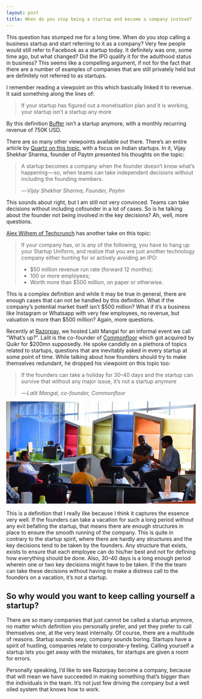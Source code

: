 ```yaml
---
layout: post
title: When do you stop being a startup and become a company instead?
---
```


This question has stumped me for a long time. When do you stop calling a business startup and start referring to it as a company? Very few people would still refer to Facebook as a startup today. It definitely was one, some time ago, but what changed? Did the IPO qualify it for the adulthood status in business? This seems like a compelling argument, if not for the fact that there are a number of examples of companies that are still privately held but are definitely not referred to as startups.

I remember reading a viewpoint on this which basically linked it to revenue. It said something along the lines of:

>If your startup has figured out a monetisation plan and it is working, your startup isn’t a startup any more

By this definition [Buffer](http://buffer.com) isn’t a startup anymore, with a monthly recurring revenue of 750K USD.

There are so many other viewpoints available out there. There’s an entire article by [Quartz on this topic](http://qz.com/517901/when-will-indian-startups-stop-being-startups-and-become-companies/), with a focus on Indian startups. In it, Vijay Shekhar Sharma, founder of Paytm presented his thoughts on the topic:

>A startup becomes a company when the founder doesn’t know what’s happening — so, when teams can take independent decisions without including the founding members.  
>
>— _Vijay Shekhar Sharma, Founder, Paytm_

This sounds about right, but I am still not very convinced. Teams can take decisions without including cofounder in a lot of cases. So is he talking about the founder not being involved in the key decisions? Ah, well, more questions.

[Alex Wilhem of Techcrunch](http://techcrunch.com/2014/12/30/what-the-hell-is-a-startup-anyway/) has another take on this topic:

>If your company has, or is any of the following, you have to hang up your Startup Uniform, and realize that you are just another technology company either hunting for or actively avoiding an IPO:  
>- $50 million revenue run rate (forward 12 months);  
>- 100 or more employees;  
>- Worth more than $500 million, on paper or otherwise.

This is a complex definition and while it may be true in general, there are enough cases that can not be handled by this definition. What if the company’s potential market itself isn’t $500 million? What if it’s a business like Instagram or Whatsapp with very few employees, no revenue, but valuation is more than $500 million? Again, more questions.

Recently at [Razorpay](https://razorpay.com/), we hosted Lalit Mangal for an informal event we call “What’s up?”. Lalit is the co-founder of [Commonfloor](http://commonfloor.com/) which got acquired by Quikr for $200mn supposedly. He spoke candidly on a plethora of topics related to startups, questions that are inevitably asked in every startup at some point of time. While talking about how founders should try to make themselves redundant, he dropped his viewpoint on this topic too:

>If the founders can take a holiday for 30–40 days and the startup can survive that without any major issue, it’s not a startup anymore  
>
>— _Lalit Mangal, co-founder, Commonfloor_

![Lalit Mangal, talking about the startup life, at the Razorpay office](/images/posts/lalit_mangal_rzp.jpg)

This is a definition that I really like because I think it captures the essence very well. If the founders can take a vacation for such a long period without any evil befalling the startup, that means there are enough structures in place to ensure the smooth running of the company. This is quite in contrary to the startup spirit, where there are hardly any structures and the key decisions tend to be taken by the founders. Any structure that exists, exists to ensure that each employee can do his/her best and not for defining how everything should be done. Also, 30–40 days is a long enough period wherein one or two key decisions might have to be taken. If the the team can take these decisions without having to make a distress call to the founders on a vacation, it’s not a startup.

## So why would you want to keep calling yourself a startup?

There are so many companies that just cannot be called a startup anymore, no matter which definition you personally prefer, and yet they prefer to call themselves one, at the very least internally. Of course, there are a multitude of reasons. Startup sounds sexy, company sounds boring. Startups have a spirit of hustling, companies relate to corporate-y feeling. Calling yourself a startup lets you get away with the mistakes, for startups are given a room for errors.

Personally speaking, I’d like to see Razorpay become a company, because that will mean we have succeeded in making something that’s bigger than the individuals in the team. It’s not just few driving the company but a well oiled system that knows how to work.
